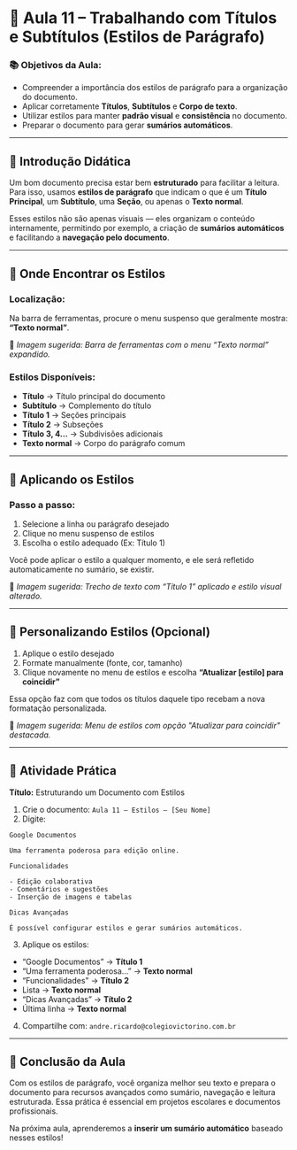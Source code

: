 # 🧩 Aula 11 – Trabalhando com Títulos e Subtítulos (Estilos de Parágrafo)

### 📚 Objetivos da Aula:
- Compreender a importância dos estilos de parágrafo para a organização do documento.
- Aplicar corretamente **Títulos**, **Subtítulos** e **Corpo de texto**.
- Utilizar estilos para manter **padrão visual** e **consistência** no documento.
- Preparar o documento para gerar **sumários automáticos**.

---

## 🧠 Introdução Didática

Um bom documento precisa estar bem **estruturado** para facilitar a leitura. Para isso, usamos **estilos de parágrafo** que indicam o que é um **Título Principal**, um **Subtítulo**, uma **Seção**, ou apenas o **Texto normal**.

Esses estilos não são apenas visuais — eles organizam o conteúdo internamente, permitindo por exemplo, a criação de **sumários automáticos** e facilitando a **navegação pelo documento**.

---

## 📝 Onde Encontrar os Estilos

### Localização:
Na barra de ferramentas, procure o menu suspenso que geralmente mostra: **“Texto normal”**.

📸 *Imagem sugerida: Barra de ferramentas com o menu “Texto normal” expandido.*

### Estilos Disponíveis:
- **Título** → Título principal do documento
- **Subtítulo** → Complemento do título
- **Título 1** → Seções principais
- **Título 2** → Subseções
- **Título 3, 4...** → Subdivisões adicionais
- **Texto normal** → Corpo do parágrafo comum

---

## 📏 Aplicando os Estilos

### Passo a passo:
1. Selecione a linha ou parágrafo desejado
2. Clique no menu suspenso de estilos
3. Escolha o estilo adequado (Ex: Título 1)

Você pode aplicar o estilo a qualquer momento, e ele será refletido automaticamente no sumário, se existir.

📸 *Imagem sugerida: Trecho de texto com “Título 1” aplicado e estilo visual alterado.*

---

## 🎨 Personalizando Estilos (Opcional)

1. Aplique o estilo desejado
2. Formate manualmente (fonte, cor, tamanho)
3. Clique novamente no menu de estilos e escolha **“Atualizar [estilo] para coincidir”**

Essa opção faz com que todos os títulos daquele tipo recebam a nova formatação personalizada.

📸 *Imagem sugerida: Menu de estilos com opção "Atualizar para coincidir" destacada.*

---

## 🧪 Atividade Prática

**Título:** Estruturando um Documento com Estilos

1. Crie o documento: `Aula 11 – Estilos – [Seu Nome]`
2. Digite:
```
Google Documentos

Uma ferramenta poderosa para edição online.

Funcionalidades

- Edição colaborativa
- Comentários e sugestões
- Inserção de imagens e tabelas

Dicas Avançadas

É possível configurar estilos e gerar sumários automáticos.
```

3. Aplique os estilos:
- “Google Documentos” → **Título 1**
- “Uma ferramenta poderosa…” → **Texto normal**
- “Funcionalidades” → **Título 2**
- Lista → **Texto normal**
- “Dicas Avançadas” → **Título 2**
- Última linha → **Texto normal**

4. Compartilhe com: `andre.ricardo@colegiovictorino.com.br`

---

## 🎯 Conclusão da Aula

Com os estilos de parágrafo, você organiza melhor seu texto e prepara o documento para recursos avançados como sumário, navegação e leitura estruturada. Essa prática é essencial em projetos escolares e documentos profissionais.

Na próxima aula, aprenderemos a **inserir um sumário automático** baseado nesses estilos!